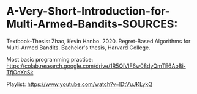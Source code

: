 # A-Very-Short-Introduction-for-Multi-Armed-Bandits-SOURCES:

Textbook-Thesis: Zhao, Kevin Hanbo. 2020. Regret-Based Algorithms for Multi-Armed Bandits. Bachelor's thesis, Harvard College.

Most basic programming practice: https://colab.research.google.com/drive/1R5QiVlF6w08dyQmTE6AoBi-TfjOoXcSk

Playlist: https://www.youtube.com/watch?v=lDtVuJKLykQ

